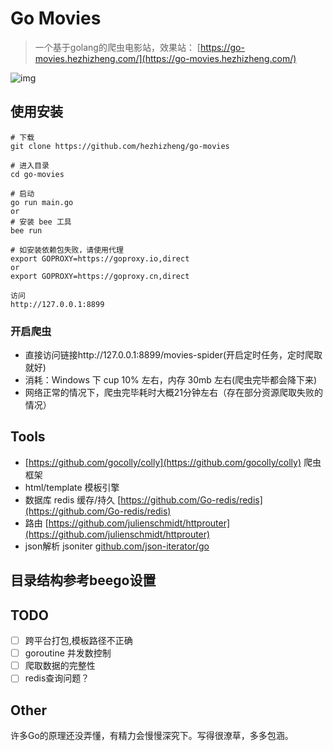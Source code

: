 # Go Movies

> 一个基于golang的爬虫电影站，效果站： [https://go-movies.hezhizheng.com/](https://go-movies.hezhizheng.com/)

![img](https://i.loli.net/2019/12/05/Qzqv4HWoMp2DByi.png)

## 使用安装 
```
# 下载
git clone https://github.com/hezhizheng/go-movies

# 进入目录
cd go-movies

# 启动
go run main.go 
or
# 安装 bee 工具
bee run

# 如安装依赖包失败，请使用代理
export GOPROXY=https://goproxy.io,direct
or
export GOPROXY=https://goproxy.cn,direct

访问
http://127.0.0.1:8899
```

### 开启爬虫
- 直接访问链接http://127.0.0.1:8899/movies-spider(开启定时任务，定时爬取就好)
- 消耗：Windows 下 cup 10% 左右，内存 30mb 左右(爬虫完毕都会降下来) 
- 网络正常的情况下，爬虫完毕耗时大概21分钟左右（存在部分资源爬取失败的情况）

## Tools
- [https://github.com/gocolly/colly](https://github.com/gocolly/colly) 爬虫框架
- html/template 模板引擎
- 数据库 redis 缓存/持久 [https://github.com/Go-redis/redis](https://github.com/Go-redis/redis)
- 路由 [https://github.com/julienschmidt/httprouter](https://github.com/julienschmidt/httprouter)
- json解析 jsoniter [github.com/json-iterator/go](github.com/json-iterator/go)

## 目录结构参考beego设置

## TODO
- [ ] 跨平台打包,模板路径不正确
- [ ] goroutine 并发数控制
- [ ] 爬取数据的完整性
- [ ] redis查询问题？

## Other
许多Go的原理还没弄懂，有精力会慢慢深究下。写得很潦草，多多包涵。
